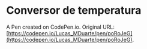 # Conversor de temperatura

A Pen created on CodePen.io. Original URL: [https://codepen.io/Lucas_MDuarte/pen/poRoJeG](https://codepen.io/Lucas_MDuarte/pen/poRoJeG).


